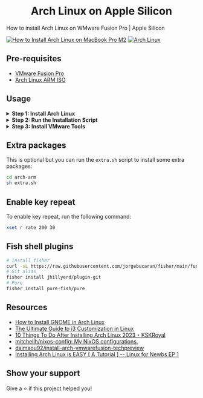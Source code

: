 <h1 align="center">Arch Linux on Apple Silicon</h1>
<p>
  How to install Arch Linux on WMware Fusion Pro | Apple Silicon
</p>

[![How to Install Arch Linux on MacBook Pro M2](https://i.ytimg.com/vi/Nz-gKG6Bzlw/hqdefault.jpg)](https://www.youtube.com/watch?v=Nz-gKG6Bzlw)
[![Arch Linux](https://i.gyazo.com/a741427b8452da194e6840ae613f4173.png)](https://gyazo.com/a741427b8452da194e6840ae613f4173)


## Pre-requisites

- [VMware Fusion Pro](https://blogs.vmware.com/teamfusion/2024/05/fusion-pro-now-available-free-for-personal-use.html)
- [Arch Linux ARM ISO](https://release.archboot.net/aarch64/latest/iso/)

## Usage

<details>
<summary><strong>Step 1: Install Arch Linux</strong></summary>
<p>Follow the instructions to install Arch Linux using the archboot ISO.</p>

- Setup timezone and install in offline mode
  ![Offline mode](https://i.gyazo.com/e5c5b2f659d581cd522d365e05386b7a.gif)
- Setup storage
  ![Part 1](https://i.gyazo.com/67f9debdfd3535e834bab02c42f5beff.gif)
  ![Part 2](https://i.gyazo.com/eb204a7fafc1e161e3964fed95640e67.gif)
- Install packages
  ![Install packages](https://i.gyazo.com/9d5977732aa0c23bc6edfe39d3ef28a5.gif)
- Config system
![Set root password](https://i.gyazo.com/03668f605a12b4d4e91826f7d1222ecf.gif)
![Install Neovim and Systemd](https://i.gyazo.com/7383ac8133d45c9543f9ae73e0c1b3a0.gif)
![Set bash as default shell](https://i.gyazo.com/4c88d05c8689f71be3da30f9afcca13a.gif)
![Create user](https://i.gyazo.com/b4fdf52ba88bdca60a9a4089ba29287f.gif)
![Install bootloader - grub](https://i.gyazo.com/08727354e037b848f55c6a11eba18d5d.gif)
![Reboot](https://i.gyazo.com/7a459c94f32230efad20154a8f06aa38.gif)
</details>

<details>
<summary><strong>Step 2: Run the Installation Script</strong></summary>
<p>At this step, you should have a working Arch Linux system.</p>

- Install git and sudo
  ![Install git and sudo](https://i.gyazo.com/0e5efd00c54c066df26275cee93e63fb.gif)
- Grant the user `sudo` privileges
  ```sh
  nano /etc/sudoers
  ```
  ![Grant the user](https://i.gyazo.com/13d82ba0055e39849a4c8fa6a2741dc1.gif)
- Clone this repository and run the `install.sh` script
  ```sh
  git clone https://github.com/AlejandroVolkova/arch-arm.git
  cd arch-arm
  sh install.sh
  ```
  ![Install](https://i.gyazo.com/5ed1527bf07899ae6fe27b17f5c3c9d3.gif)
- This script will update the system packages, install kitty terminal emulator, install the GNOME desktop environment, install and enable GDM.
- Verify that the GNOME desktop environment is installed correctly
  ```sh
  sudo systemctl status gdm.service
  ```
- Reboot the system
  ```sh
  reboot
  ```
  ![Gnome](https://i.gyazo.com/7699f359a05472a7ff3db8fa92d088a4.gif)
  </details>

<details>
<summary><strong>Step 3: Install VMware Tools</strong></summary>
<p>If you share the folder between the host and the guest, you need to install VMware Tools.</p>

- Warning message:
  ```
  Shared folders will not be available in the virtual machine until VMware Tools is installed and running.
  ```
  ![Image from Gyazo](https://i.gyazo.com/73f69ac3da68a54e9fc594f3440af631.gif)
- Run the `openvm-tools.sh` script to install VMware Tools
  ```sh
  cd arch-arm
  sh openvm-tools.sh
  ```
  ![Install OpenVM Tools](https://i.gyazo.com/d6f184300cae564038ddb1f4043f2a14.gif)
- Verify that VMware Tools is installed correctly
  ```sh
  ls -l /mnt/hgfs
  ```
  </details>

## Extra packages

This is optional but you can run the `extra.sh` script to install some extra packages:

```sh
cd arch-arm
sh extra.sh
```

## Enable key repeat

To enable key repeat, run the following command:

```sh
xset r rate 200 30
```

## Fish shell plugins

```sh
# Install fisher
curl -sL https://raw.githubusercontent.com/jorgebucaran/fisher/main/functions/fisher.fish | source && fisher install jorgebucaran/fisher
# Git alias
fisher install jhillyerd/plugin-git
# Pure
fisher install pure-fish/pure
```

## Resources

- [How to Install GNOME in Arch Linux](https://phoenixnap.com/kb/arch-linux-gnome)
- [The Ultimate Guide to i3 Customization in Linux](https://itsfoss.com/i3-customization/)
- [10 Things To Do After Installing Arch Linux 2023 ‣ KSKRoyal](https://kskroyal.com/10-things-to-do-after-installing-arch-linux-2023/)
- [mitchellh/nixos-config: My NixOS configurations.](https://github.com/mitchellh/nixos-config)
- [daimaou92/install-arch-vmwarefusion-techpreview](https://github.com/daimaou92/install-arch-vmwarefusion-techpreview)
- [Installing Arch Linux is EASY [ A Tutorial ] -- Linux for Newbs EP 1](https://www.youtube.com/watch?v=8YE1LlTxfMQ)

## Show your support

Give a ⭐️ if this project helped you!
